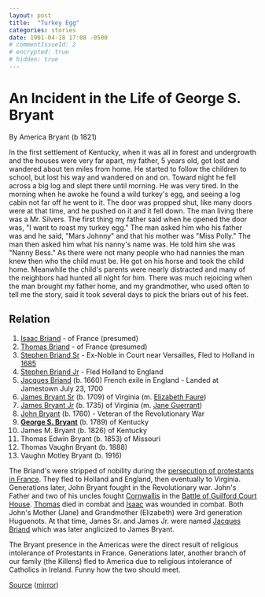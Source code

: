```yaml
---
layout: post
title:  "Turkey Egg"
categories: stories
date: 1901-04-18 17:08 -0500
# commentIssueId: 2
# encrypted: true
# hidden: true
---
```


# An Incident in the Life of George S. Bryant

By America Bryant (b 1821)

In the first settlement of Kentucky, when it was all 
in forest and undergrowth and the houses were very far 
apart, my father, 5 years old, got lost and wandered about 
ten miles from home. He started to follow the children 
to school, but lost his way and wandered on and on. 
Toward night he fell across a big log and slept there until 
morning. He was very tired. In the morning when he 
awoke he found a wild turkey's egg, and seeing a log 
cabin not far off he went to it. The door was propped 
shut, like many doors were at that time, and he pushed 
on it and it fell down. The man living there was a Mr. 
Silvers. The first thing my father said when he opened 
the door was, "I want to roast my turkey egg."  The 
man asked him who his father was and he said, "Mars 
Johnny" and that his mother was "Miss Polly." The 
man then asked him what his nanny's name was. He 
told him she was "Nanny Bess." As there were not 
many people who had nannies the man knew then who 
the child must be.  He got on his horse and took the 
child home.  Meanwhile the child's parents were nearly 
distracted and many of the neighbors had hunted all night 
for him. There was much rejoicing when the man brought 
my father home, and my grandmother, who used often to 
tell me the story, said it took several days to pick the 
briars out of his feet. 

## Relation

1. [Isaac Briand](http://appalachianaristocracy.com/getperson.php?personID=I4398&tree=01) - of France (presumed)
1. [Thomas Briand](http://appalachianaristocracy.com/getperson.php?personID=I4397&tree=01) - of France (presumed)
1. [Stephen Briand Sr](http://appalachianaristocracy.com/getperson.php?personID=I4395&tree=01) - Ex-Noble in Court near Versailles, Fled to Holland in [1685](https://en.wikipedia.org/wiki/Edict_of_Fontainebleau)
1. [Stephen Briand Jr](http://appalachianaristocracy.com/getperson.php?personID=I4390&tree=01) - Fled Holland to England
1. [Jacques Briand](http://appalachianaristocracy.com/getperson.php?personID=I4335&tree=01) (b. 1660) French exile in England - Landed at Jamestown July 23, 1700
1. [James Bryant Sr](http://appalachianaristocracy.com/getperson.php?personID=I3344&tree=01) (b. 1709) of Virginia (m. [Elizabeth Faure](https://www.huguenotmanakin.org/registered-lineages))
2. [James Bryant Jr](http://appalachianaristocracy.com/getperson.php?personID=I5840&tree=01) (b. 1735) of Virginia (m. [Jane Guerrant](https://www.huguenotmanakin.org/registered-lineages))
3. [John Bryant](http://appalachianaristocracy.com/getperson.php?personID=I32875&tree=01) (b. 1760) - Veteran of the Revolutionary War
4. **[George S. Bryant](http://appalachianaristocracy.com/getperson.php?personID=I32879&tree=01)** (b. 1789) of Kentucky
5. James M. Bryant (b. 1826) of Kentucky
6. Thomas Edwin Bryant (b. 1853) of Missouri
7. Thomas Vaughn Bryant (b. 1888)
9. Vaughn Motley Bryant (b. 1916)

The Briand's were stripped of nobility during the [persecution of protestants in France](https://en.wikipedia.org/wiki/Edict_of_Fontainebleau).  They fled to Holland and England, then eventually to Virginia.  Generations later, John Bryant fought in the Revolutionary war.  John's Father and two of his uncles fought [Cornwallis](https://en.wikipedia.org/wiki/Charles_Cornwallis,_1st_Marquess_Cornwallis) in the [Battle of Guilford Court House](https://en.wikipedia.org/wiki/Battle_of_Guilford_Court_House).  [Thomas](http://appalachianaristocracy.com/getperson.php?personID=I5827&tree=01) died in combat and [Isaac](http://appalachianaristocracy.com/getperson.php?personID=I3147&tree=01) was wounded in combat.  Both John's Mother (Jane) and Grandmother (Elizabeth) were 3rd generation Huguenots.  At that time, James Sr. and James Jr. were named [Jacques Briand](http://appalachianaristocracy.com/getperson.php?personID=I3344&tree=01) which was later anglicized to James Bryant.

The Bryant presence in the Americas were the direct result of religious intolerance of Protestants in France.  Generations later, another branch of our family (the Killens) fled to America due to religious intolerance of Catholics in Ireland.  Funny how the two should meet.

[Source](https://archive.org/details/familyrecordofge00greg) ([mirror](/assets/Record-of-George-Smith-Bryant-and-Keziah-Arnold.pdf))
